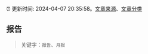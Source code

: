 :alarm_clock: 更新时间: 2024-04-07 20:35:58。[文章来源](/README.md)、[文章分类](/TAGS.md)

## 报告


> 关键字：`报告`、`月报`



